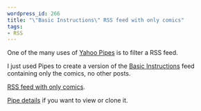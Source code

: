 ```yaml
--- 
wordpress_id: 266
title: "\"Basic Instructions\" RSS feed with only comics"
tags: 
- RSS
---
```

One of the many uses of <a href="http://pipes.yahoo.com/pipes/">Yahoo Pipes</a> is to filter a RSS feed.

I just used Pipes to create a version of the <a href="http://basicinstructions.net/">Basic Instructions</a> feed containing only the comics, no other posts.

<a href="http://pipes.yahoo.com/pipes/pipe.run?_id=DHRJZOzY3RGdiMPUrLQIDg&_render=rss">RSS feed with only comics</a>.

<a href="http://pipes.yahoo.com/pipes/pipe.info?_id=DHRJZOzY3RGdiMPUrLQIDg">Pipe details</a> if you want to view or clone it.
